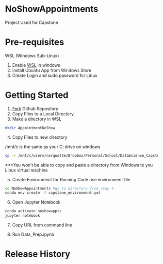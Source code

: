 # NoShowAppointments
Project Used for Capstone

# Pre-requisites

WSL (Windows Sub-Linux)

1. Enable [WSL](https://winaero.com/blog/enable-wsl-windows-10-fall-creators-update/) in windows 
2. Install Ubuntu App from Windows Store
3. Create Login and sudo password for Linux

# Getting Started 

1. [Fork](https://help.github.com/en/github/getting-started-with-github/fork-a-repo) Github Repository
2. Copy Files to a Local Directory
3. Make a directory in WSL

```sh
mkdir AppointmentNoShow
```

4. Copy Files to new directory

/mnt/c is the same as your C: drive on windows

```sh
cp -r /mnt/c/users/narquette/Dropbox/Personal/School/DataScience_Capstone/NoShowAppointments/ .
```

***You won't be able to copy and paste a directory from Windows to you Linux virtual machine

5. Create Environment for Running Code use environment file

```sh
cd NoShowAppointments #go to directory from step 4
conda env create -f capstone_environment.yml
```
6. Open Jupyter Notebook

```sh
conda activate noshowappts
jupyter notebook
```
7. Copy URL from command line

8. Run Data_Prep.ipynb


# Release History

